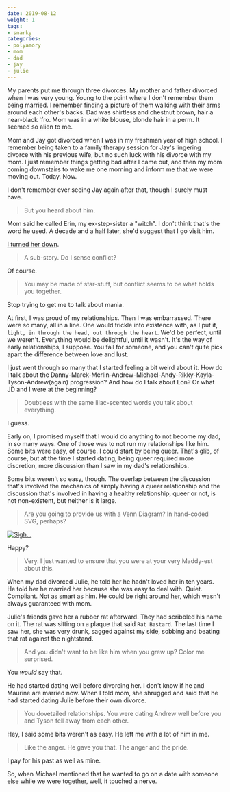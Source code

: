 ```yaml
---
date: 2019-08-12
weight: 1
tags:
- snarky
categories:
- polyamory
- mom
- dad
- jay
- julie
---
```


My parents put me through three divorces. My mother and father divorced when I was very young. Young to the point where I don't remember them being married. I remember finding a picture of them walking with their arms around each other's backs. Dad was shirtless and chestnut brown, hair a near-black 'fro. Mom was in a white blouse, blonde hair in a perm. It seemed so alien to me.

Mom and Jay got divorced when I was in my freshman year of high school. I remember being taken to a family therapy session for Jay's lingering divorce with his previous wife, but no such luck with his divorce with my mom. I just remember things getting bad after I came out, and then my mom coming downstairs to wake me one morning and inform me that we were moving out. Today. Now.

I don't remember ever seeing Jay again after that, though I surely must have.

> But you heard about him.

Mom said he called Erin, my ex-step-sister a "witch". I don't think that's the word he used. A decade and a half later, she'd suggest that I go visit him.

<a href="/jay" class="pulse">I turned her down</a>.

> A sub-story. Do I sense conflict?

Of course.

> You may be made of star-stuff, but conflict seems to be what holds you together.

Stop trying to get me to talk about mania.

At first, I was proud of my relationships. Then I was embarrassed. There were so many, all in a line. One would trickle into existence with, as I put it, `light, in through the head, out through the heart`. We'd be perfect, until we weren't. Everything would be delightful, until it wasn't. It's the way of early relationships, I suppose. You fall for someone, and you can't quite pick apart the difference between love and lust.

I just went through so many that I started feeling a bit weird about it. How do I talk about the Danny-Marek-Merlin-Andrew-Michael-Andy-Rikky-Kayla-Tyson-Andrew(again) progression? And how do I talk about Lon? Or what JD and I were at the beginning?

> Doubtless with the same lilac-scented words you talk about everything.

I guess.

Early on, I promised myself that I would do anything to not become my dad, in so many ways. One of those was to not run my relationships like him. Some bits were easy, of course. I could start by being queer. That's glib, of course, but at the time I started dating, being queer required more discretion, more discussion than I saw in my dad's relationships.

Some bits weren't so easy, though. The overlap between the discussion that's involved the mechanics of simply having a queer relationship and the discussion that's involved in having a healthy relationship, queer or not, is not non-existent, but neither is it large.

> Are you going to provide us with a Venn Diagram? In hand-coded SVG, perhaps?

[![Sigh...](/healthy-sound.svg)](/healthy-sound.svg)

Happy?

> Very. I just wanted to ensure that you were at your very Maddy-est about this.

When my dad divorced Julie, he told her he hadn't loved her in ten years. He told her he married her because she was easy to deal with. Quiet. Compliant. Not as smart as him. He could be right around her, which wasn't always guaranteed with mom.

Julie's friends gave her a rubber rat afterward. They had scribbled his name on it. The rat was sitting on a plaque that said `Rat Bastard`. The last time I saw her, she was very drunk, sagged against my side, sobbing and beating that rat against the nightstand.

> And you didn't want to be like him when you grew up? Color me surprised.

You *would* say that.

He had started dating well before divorcing her. I don't know if he and Maurine are married now. When I told mom, she shrugged and said that he had started dating Julie before their own divorce.

> You dovetailed relationships. You were dating Andrew well before you and Tyson fell away from each other.

Hey, I said some bits weren't as easy. He left me with a lot of him in me.

> Like the anger. He gave you that. The anger and the pride.

I pay for his past as well as mine.

So, when Michael mentioned that he wanted to go on a date with someone else while we were together, well, it touched a nerve.
